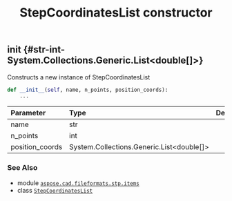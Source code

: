 ﻿---
title: StepCoordinatesList constructor
second_title: Aspose.CAD for Python via .NET API References
description: 
type: docs
weight: 10
url: /python-net/aspose.cad.fileformats.stp.items/stepcoordinateslist/__init__/
is_root: false
---

## __init__ {#str-int-System.Collections.Generic.List<double[]>}

Constructs a new instance of StepCoordinatesList



```python
def __init__(self, name, n_points, position_coords):
    ...
```


| Parameter | Type | Description |
| :- | :- | :- |
| name | str |  |
| n_points | int |  |
| position_coords | System.Collections.Generic.List<double[]> |  |



### See Also
* module [`aspose.cad.fileformats.stp.items`](../../)
* class [`StepCoordinatesList`](/cad/python-net/aspose.cad.fileformats.stp.items/stepcoordinateslist)
